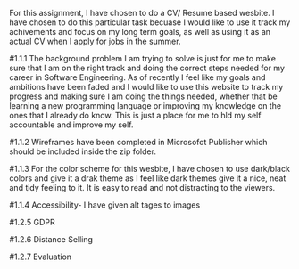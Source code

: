 For this assignment, I have chosen to do a CV/ Resume based wesbite. I have chosen to do this particular task becuase I would like to use it track my achivements and focus on my long term goals, as well as using it as an actual CV when I apply for jobs in the summer.

#1.1.1
The background problem I am trying to solve is just for me to make sure that I am on the right track and doing the correct steps needed for my career in Software Engineering. As of recently I feel like my goals and ambitions have been faded and I would like to use this website to track my progress and making sure I am doing the things needed, whether that be learning a new programming language or improving my knowledge on the ones that I already do know. This is just a place for me to hld my self accountable and improve my self.

#1.1.2
Wireframes have been completed in Microsofot Publisher which should be included inside the zip folder.

#1.1.3
For the color scheme for this wesbite, I have chosen to use dark/black colors and give it a drak theme as I feel like dark themes give it a nice, neat and tidy feeling to it. It is easy to read and not distracting to the viewers.

#1.1.4
Accessibility- I have given alt tages to images

#1.2.5 GDPR

#1.2.6 Distance Selling

#1.2.7 Evaluation

